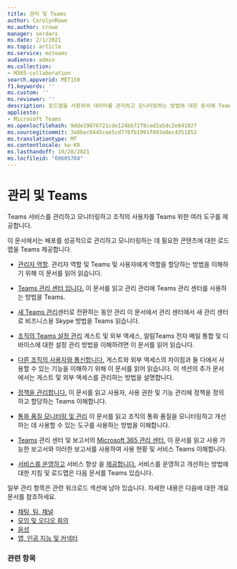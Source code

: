 ```yaml
---
title: 관리 및 Teams
author: CarolynRowe
ms.author: crowe
manager: serdars
ms.date: 2/1/2021
ms.topic: article
ms.service: msteams
audience: admin
ms.collection:
- M365-collaboration
search.appverid: MET150
f1.keywords: ''
ms.custom: ''
ms.reviewer: ''
description: 로드맵을 사용하여 데이터를 관리하고 모니터링하는 방법에 대한 문서에 Teams.
appliesto:
- Microsoft Teams
ms.openlocfilehash: 9dde19876721cde124bb72f8ced2a5dc2e84102f
ms.sourcegitcommit: 3a8bec0445cee5cd776fb1991f093a0ec4351852
ms.translationtype: MT
ms.contentlocale: ko-KR
ms.lasthandoff: 10/28/2021
ms.locfileid: "60605784"
---
```

# <a name="manage-and-monitor-teams"></a>관리 및 Teams

Teams 서비스를 관리하고 모니터링하고 조직의 사용자를 Teams 위한 여러 도구를 제공합니다.

이 문서에서는 배포를 성공적으로 관리하고 모니터링하는 데 필요한 콘텐츠에 대한 로드맵을 Teams 제공합니다.

- [관리자 역할](using-admin-roles.md). 관리자 역할 및 Teams 및 사용자에게 역할을 할당하는 방법을 이해하기 위해 이 문서를 읽어 읽습니다.

- [Teams 관리 센터 입니다.](manage-teams-in-modern-portal.md) 이 문서를 읽고 관리 관리에 Teams 관리 센터를 사용하는 방법을 Teams.  

- [새 Teams 관리](manage-teams-skypeforbusiness-admin-center.md)센터로 전환하는 동안 관리 이 문서에서 관리 센터에서 새 관리 센터로 비즈니스용 Skype 방법을 Teams 읽습니다. 

- [조직의 Teams 설정 관리](enable-features-office-365.md) 게스트 및 외부 액세스, 알림Teams 전자 메일 통합 및 디바이스에 대한 설정 관리 방법을 이해하려면 이 문서를 읽어 읽습니다.  

- [다른 조직의 사용자와 통신합니다.](communicate-with-users-from-other-organizations.md) 게스트와 외부 액세스의 차이점과 둘 다에서 사용할 수 있는 기능을 이해하기 위해 이 문서를 읽어 읽습니다. 이 섹션의 추가 문서에서는 게스트 및 외부 액세스를 관리하는 방법을 설명합니다.

- [정책을 관리합니다.](policy-assignment-overview.md) 이 문서를 읽고 사용자, 사용 권한 및 기능 관리에 정책을 정의하고 할당하는 Teams 이해합니다.

- [통화 품질 모니터링 및 관리](monitor-call-quality-qos.md) 이 문서를 읽고 조직의 통화 품질을 모니터링하고 개선하는 데 사용할 수 있는 도구를 사용하는 방법을 이해합니다.

- [Teams](teams-analytics-and-reports/teams-reporting-reference.md) 관리 센터 및 보고서의 [Microsoft 365 관리 센터.](teams-activity-reports.md) 이 문서를 읽고 사용 가능한 보고서와 이러한 보고서를 사용하여 사용 현황 및 서비스 Teams 이해합니다.

- [서비스를 운영하고](teams-analytics-and-reports/teams-reporting-reference.md) 서비스 향상 을 [제공합니다.](upgrade-enhance-my-service.md) 서비스를 운영하고 개선하는 방법에 대한 지침 및 로드맵은 다음 문서를 Teams 있습니다.

일부 관리 항목은 관련 워크로드 섹션에 남아 있습니다. 자세한 내용은 다음에 대한 개요 문서를 참조하세요.

- [채팅, 팀, 채널](deploy-chat-teams-channels-microsoft-teams-landing-page.md)
- [모임 및 오디오 회의](deploy-meetings-microsoft-teams-landing-page.md)
- [음성](cloud-voice-landing-page.md)
- [앱, 인공 지능 및 커넥터](deploy-apps-microsoft-teams-landing-page.md)


### <a name="related-topics"></a>관련 항목

